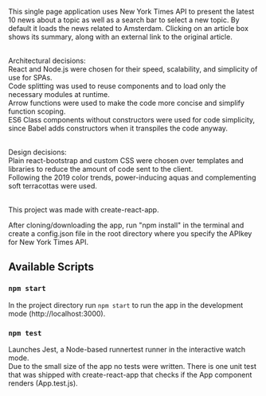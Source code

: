 This single page application uses New York Times API to present the latest 10 news about a topic as well as a search bar to select a new topic. By default it loads the news related to Amsterdam. Clicking on an article box shows its summary, along with an external link to the original article.<br><br>

Architectural decisions:<br> 
React and Node.js were chosen for their speed, scalability, and simplicity of use for SPAs.<br>
Code splitting was used to reuse components and to load only the necessary modules at runtime. <br>
Arrow functions were used to make the code more concise and simplify function scoping. <br>
ES6 Class components without constructors were used for code simplicity, since Babel adds constructors when it transpiles the code anyway.<br><br>  

Design decisions:<br> 
Plain react-bootstrap and custom CSS were chosen over templates and libraries to reduce the amount of code sent to the client.<br> 
Following the 2019 color trends, power-inducing aquas and complementing soft terracottas were used.<br><br> 

This project was made with create-react-app.

After cloning/downloading the app, run "npm install" in the terminal and create a config.json file in the root directory where you specify the APIkey for New York Times API.

## Available Scripts

### `npm start`

In the project directory run `npm start` to run the app in the development mode (http://localhost:3000).

### `npm test`

Launches Jest, a Node-based runnertest runner in the interactive watch mode.<br>
Due to the small size of the app no tests were written. 
There is one unit test that was shipped with create-react-app that checks if the App component renders (App.test.js).



